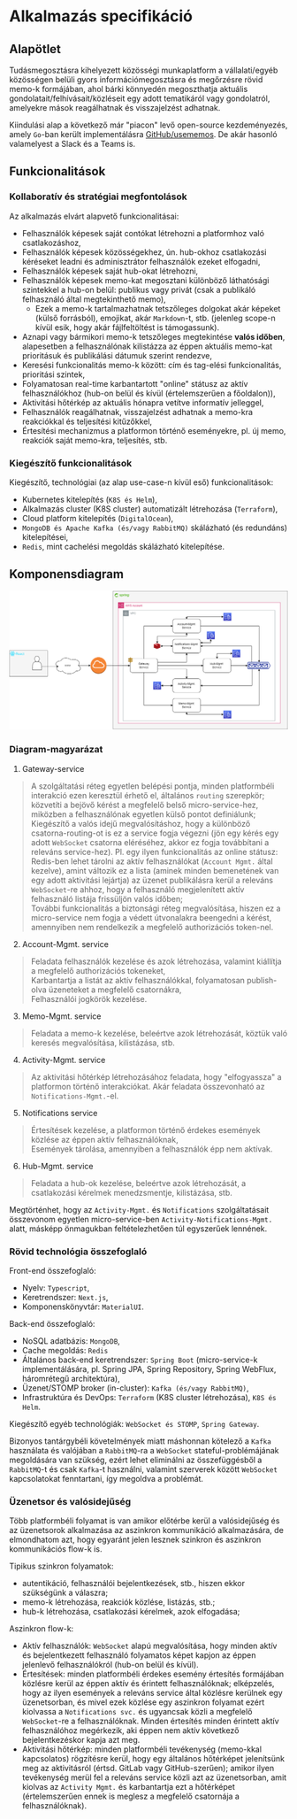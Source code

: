 # Alkalmazás specifikáció

## Alapötlet

Tudásmegosztásra kihelyezett közösségi munkaplatform a vállalati/egyéb közösségen belüli gyors információmegosztásra és megőrzésre rövid memo-k formájában, ahol bárki könnyedén megoszthatja aktuális gondolatait/felhívásait/közléseit egy adott tematikáról vagy gondolatról, amelyekre mások reagálhatnak és visszajelzést adhatnak.

Kiindulási alap a következő már "piacon" levő open-source kezdeményezés, amely `Go`-ban került implementálásra [GitHub/usememos](https://github.com/usememos/memos). De akár hasonló valamelyest a Slack és a Teams is.

## Funkcionalitások

### Kollaboratív és stratégiai megfontolások

Az alkalmazás elvárt alapvető funkcionalitásai:

- Felhasználók képesek saját contókat létrehozni a platformhoz való csatlakozáshoz,
- Felhasználók képesek közösségekhez, ún. hub-okhoz csatlakozási kéréseket leadni és adminisztrátor felhasználók ezeket elfogadni,
- Felhasználók képesek saját hub-okat létrehozni,
- Felhasználók képesek memo-kat megosztani különböző láthatósági szintekkel a hub-on belül: publikus vagy privát (csak a publikáló felhasználó által megtekinthető memo),
  - Ezek a memo-k tartalmazhatnak tetszőleges dolgokat akár képeket (külső forrásból), emojikat, akár `Markdown`-t, stb. (jelenleg scope-n kívül esik, hogy akár fájlfeltöltést is támogassunk).
- Aznapi vagy bármikori memo-k tetszőleges megtekintése **valós időben**, alapesetben a felhasználónak kilistázza az éppen aktuális memo-kat prioritásuk és publikálási dátumuk szerint rendezve,
- Keresési funkcionalitás memo-k között: cím és tag-elési funkcionalitás, prioritási szintek,
- Folyamatosan real-time karbantartott "online" státusz az aktív felhasználókhoz (hub-on belül és kívül (értelemszerűen a főoldalon)),
- Aktivitási hőtérkép az aktuális hónapra vetítve informatív jelleggel,
- Felhasználók reagálhatnak, visszajelzést adhatnak a memo-kra reakciókkal és teljesítési kitűzőkkel,
- Értesítési mechanizmus a platformon történő eseményekre, pl. új memo, reakciók saját memo-kra, teljesítés, stb.

### Kiegészítő funkcionalitások

Kiegészítő, technológiai (az alap use-case-n kívül eső) funkcionalitások:

- Kubernetes kitelepítés (`K8S és Helm`),
- Alkalmazás cluster (K8S cluster) automatizált létrehozása (`Terraform`),
- Cloud platform kitelepítés (`DigitalOcean`),
- `MongoDB és Apache Kafka (és/vagy RabbitMQ)` skálázható (és redundáns) kitelepítései,
- `Redis`, mint cachelési megoldás skálázható kitelepítése.

## Komponensdiagram

![diagram](diagram.png)

### Diagram-magyarázat

1. Gateway-service

> A szolgáltatási réteg egyetlen belépési pontja, minden platformbéli interakció ezen keresztül érhető el, általános `routing` szerepkör; közvetíti a bejövő kérést a megfelelő belső micro-service-hez, miközben a felhasználónak egyetlen külső pontot definiálunk;
> Kiegészítő a valós idejű megvalósításhoz, hogy a különböző csatorna-routing-ot is ez a service fogja végezni (jön egy kérés egy adott `WebSocket` csatorna eléréséhez, akkor ez fogja továbbítani a releváns service-hez). Pl. egy ilyen funkcionalitás az online státusz: Redis-ben lehet tárolni az aktív felhasználókat (`Account Mgmt.` által kezelve), amint változik ez a lista (aminek minden bemenetének van egy adott aktivitási lejártja) az üzenet publikálásra kerül a releváns `WebSocket`-re ahhoz, hogy a felhasználó megjelenített aktív felhasználó listája frissüljön valós időben;  
> További funkcionalitás a biztonsági réteg megvalósítása, hiszen ez a micro-service nem fogja a védett útvonalakra beengedni a kérést, amennyiben nem rendelkezik a megfelelő authorizációs token-nel.

2. Account-Mgmt. service

> Feladata felhasználók kezelése és azok létrehozása, valamint kiállítja a megfelelő authorizációs tokeneket,  
> Karbantartja a listát az aktív felhasználókkal, folyamatosan publish-olva üzeneteket a megfelelő csatornákra,  
> Felhasználói jogkörök kezelése.

3. Memo-Mgmt. service

> Feladata a memo-k kezelése, beleértve azok létrehozását, köztük való keresés megvalósítása, kilistázása, stb.

4. Activity-Mgmt. service

> Az aktivitási hőtérkép létrehozásához feladata, hogy "elfogyassza" a platformon történő interakciókat.
> Akár feladata összevonható az `Notifications-Mgmt.`-el.

5. Notifications service

> Értesítések kezelése, a platformon történő érdekes események közlése az éppen aktív felhasználóknak,  
> Események tárolása, amennyiben a felhasználók épp nem aktívak.  

6. Hub-Mgmt. service

> Feladata a hub-ok kezelése, beleértve azok létrehozását, a csatlakozási kérelmek menedzsmentje, kilistázása, stb.

Megtörténhet, hogy az `Activity-Mgmt.` és `Notifications` szolgáltatásait összevonom egyetlen micro-service-ben `Activity-Notifications-Mgmt.` alatt, másképp önmagukban feltételezhetően túl egyszerűek lennének.

### Rövid technológia összefoglaló

Front-end összefoglaló:

- Nyelv: `Typescript`,
- Keretrendszer: `Next.js`,
- Komponenskönyvtár: `MaterialUI`.

Back-end összefoglaló:

- NoSQL adatbázis: `MongoDB`,
- Cache megoldás: `Redis`
- Általános back-end keretrendszer: `Spring Boot` (micro-service-k implementálására, pl. Spring JPA, Spring Repository, Spring WebFlux, háromrétegű architektúra),
- Üzenet/STOMP broker (in-cluster): `Kafka (és/vagy RabbitMQ)`,
- Infrastruktúra és DevOps: `Terraform` (K8S cluster létrehozása), `K8S és Helm`.

Kiegészítő egyéb technológiák: `WebSocket és STOMP`, `Spring Gateway`.

Bizonyos tantárgybéli követelmények miatt máshonnan kötelező a `Kafka` használata és valójában a `RabbitMQ`-ra a `WebSocket` stateful-problémájának megoldására van szükség, ezért lehet eliminálni az összefüggésből a `RabbitMQ`-t és csak `Kafka`-t használni, valamint szerverek között `WebSocket` kapcsolatokat fenntartani, így megoldva a problémát.

### Üzenetsor és valósidejűség

Több platformbéli folyamat is van amikor előtérbe kerül a valósidejűség és az üzenetsorok alkalmazása az aszinkron kommunikáció alkalmazására, de elmondhatom azt, hogy egyaránt jelen lesznek szinkron és aszinkron kommunikációs flow-k is.

Tipikus szinkron folyamatok:

- autentikáció, felhasználói bejelentkezések, stb., hiszen ekkor szükségünk a válaszra;
- memo-k létrehozása, reakciók közlése, listázás, stb.;
- hub-k létrehozása, csatlakozási kérelmek, azok elfogadása;

Aszinkron flow-k:

- Aktív felhasználók: `WebSocket` alapú megvalósítása, hogy minden aktív és bejelentkezett felhasználó folyamatos képet kapjon az éppen jelenlevő felhasználókról (hub-on belül és kívül).
- Értesítések: minden platformbéli érdekes esemény értesítés formájában közlésre kerül az éppen aktív és érintett felhasználóknak; elképzelés, hogy az ilyen események a releváns service által közlésre kerülnek egy üzenetsorban, és mivel ezek közlése egy aszinkron folyamat ezért kiolvassa a `Notifications svc.` és ugyancsak közli a megfelelő `WebSocket`-re a felhasználóknak. Minden értesítés minden érintett aktív felhasználóhoz megérkezik, aki éppen nem aktív következő bejelentkezéskor kapja azt meg.
- Aktivitási hőtérkép: minden platformbéli tevékenység (memo-kkal kapcsolatos) rögzítésre kerül, hogy egy általános hőtérképet jelenítsünk meg az aktivitásról (értsd. GitLab vagy GitHub-szerűen); amikor ilyen tevékenység merül fel a releváns service közli azt az üzenetsorban, amit kiolvas az `Activity Mgmt.` és karbantartja ezt a hőtérképet (értelemszerűen ennek is meglesz a megfelelő csatornája a felhasználóknak).
